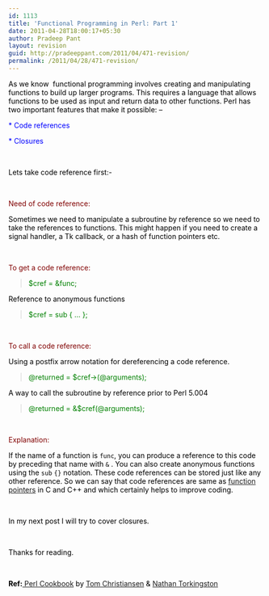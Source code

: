 ```yaml
---
id: 1113
title: 'Functional Programming in Perl: Part 1'
date: 2011-04-28T18:00:17+05:30
author: Pradeep Pant
layout: revision
guid: http://pradeeppant.com/2011/04/471-revision/
permalink: /2011/04/28/471-revision/
---
```

<span style="color:#000000;">As we know  functional programming involves creating and manipulating functions to build up larger programs. This requires a language that allows functions to be used as input and return data to other functions. Perl has two important features that make it possible: –</span>

<span style="color:#0000ff;">* Code references</span>

<span style="color:#0000ff;">* Closures</span>

<span style="color:#0000ff;"><br /> </span>

<span style="color:#000000;">Lets take code reference first:-</span>

<span style="color:#000000;"><br /> </span>

<span style="color:#800000;">Need of code reference: </span>

<span style="color:#000000;">Sometimes we need to manipulate a subroutine by reference so we need to take the references to functions. This might happen if you need to create a signal handler, a Tk callback, or a hash of function pointers etc.</span>

<span style="color:#000000;"><br /> </span>

<span style="color:#800000;">To get a code reference:</span>

> <span style="color:#008000;">$cref = &func;</span>

<span style="color:#000000;">Reference to anonymous functions</span>

> <span style="color:#008000;">$cref = sub { &#8230; };</span>

<span style="color:#008000;"><br /> </span>

<span style="color:#800000;">To call a code reference:</span>

<span style="color:#800000;"><span style="color:#000000;">Using a postfix arrow notation for dereferencing a code reference.</span><br /> </span>

> <span style="color:#008000;">@returned = $cref->(@arguments);</span>

<span style="color:#000000;">A way to call the subroutine by reference prior to Perl 5.004</span>

> <span style="color:#008000;">@returned = &$cref(@arguments);</span>

<span style="color:#008000;"><br /> </span>

<span style="color:#000000;"><span style="color:#800000;">Explanation:</span> </span>

<span style="color:#000000;">If the name of a function is <code>func</code>, you can produce a reference to this code by preceding that name with <code>&</code> . You can also create anonymous functions using the <code>sub</code> <code>{}</code> notation. These code references can be stored just like any other reference. So we can say that code references are same as <a href="http://www.newty.de/fpt/index.html">function pointers</a> in C and C++ and which certainly helps to improve coding.</span>

<span style="color:#000000;"><br /> </span>

<span style="color:#000000;">In my next post I will try to cover closures.</span>

<span style="color:#000000;"><br /> </span>

<p style="text-align:left;">
  <span style="color:#000000;">Thanks for reading.</span>
</p>

<span style="color:#000000;"><br /> </span>

<p style="text-align:left;">
  <span style="color:#000000;"><strong>Ref:</strong><a href="http://oreilly.com/catalog/9781565922433"> Perl Cookbook</a> by <a href="http://98.245.82.12/tcpc/">Tom Christiansen</a> & <a href="http://nathan.torkington.com/">Nathan Torkingston</a></span>
</p>